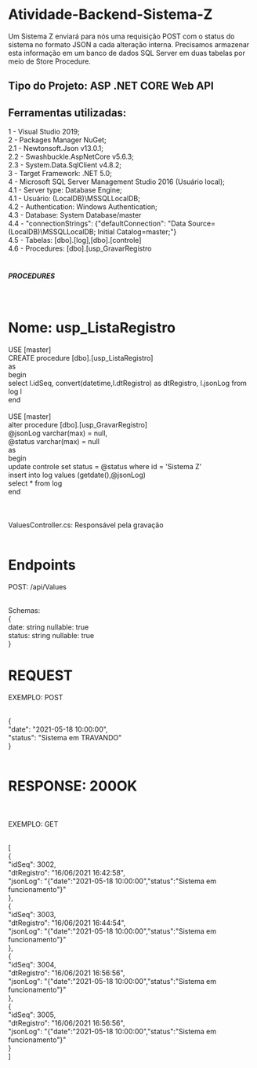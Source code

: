 # Atividade-Backend-Sistema-Z
Um Sistema Z enviará para nós uma requisição POST com o status do sistema no formato JSON a cada alteração interna. Precisamos armazenar esta informação em um banco de dados SQL Server em duas tabelas por meio de Store Procedure.

<h2>Tipo do Projeto: ASP .NET CORE Web API </h2>

<h2>Ferramentas utilizadas:</h2>

1 - Visual Studio 2019;<br>
2 - Packages Manager NuGet;<br>
2.1 - Newtonsoft.Json v13.0.1;<br>
2.2 - Swashbuckle.AspNetCore v5.6.3;<br>
2.3 - System.Data.SqlClient v4.8.2;<br>
3 - Target Framework: .NET 5.0;<br>
4 - Microsoft SQL Server Management Studio 2016 (Usuário local);<br>
4.1 - Server type: Database Engine;<br>
4.1 - Usuário: (LocalDB)\MSSQLLocalDB;<br>
4.2 - Authentication: Windows Authentication;<br>
4.3 - Database: System Database/master <br>
4.4 - "connectionStrings": {"defaultConnection": "Data Source=(LocalDB)\\MSSQLLocalDB; Initial Catalog=master;"} <br>
4.5 - Tabelas: [dbo].[log],[dbo].[controle] <br>
4.6 - Procedures: [dbo].[usp_GravarRegistro <br>

# <h5>PROCEDURES</h5><br>

# Nome: usp_ListaRegistro<br>

USE [master]<br>
CREATE procedure [dbo].[usp_ListaRegistro]  <br>
as  <br>
begin  <br>
select l.idSeq, convert(datetime,l.dtRegistro) as dtRegistro, l.jsonLog from log  l<br>
end<br>
<br>
USE [master]<br>
alter procedure [dbo].[usp_GravarRegistro]  <br>
@jsonLog varchar(max) = null,<br>
@status varchar(max) = null<br>
as<br>
begin<br>
	update controle set status = @status where id = 'Sistema Z' <br>
	insert into log values (getdate(),@jsonLog)<br>
	select * from log<br>
end<br>
<br>
<br>
<br>
ValuesController.cs: Responsável pela gravação <br><br>

# Endpoints<br>
POST: /api/Values<br><br>

Schemas:<br>
{<br>
date:	string nullable: true<br>
status:	string nullable: true<br>
}<br>

#  REQUEST <br>

 EXEMPLO: POST<br><br>

{<br>
	"date": "2021-05-18 10:00:00",<br>
	"status": "Sistema em TRAVANDO"<br>
}<br><br>

# RESPONSE: 200OK<br><br>

 EXEMPLO: GET<br><br>

[<br>
    {<br>
        "idSeq": 3002,<br>
        "dtRegistro": "16/06/2021 16:42:58",<br>
        "jsonLog": "{\"date\":\"2021-05-18 10:00:00\",\"status\":\"Sistema em funcionamento\"}"<br>
    },<br>
    {<br>
        "idSeq": 3003,<br>
        "dtRegistro": "16/06/2021 16:44:54",<br>
        "jsonLog": "{\"date\":\"2021-05-18 10:00:00\",\"status\":\"Sistema em funcionamento\"}"<br>
    },<br>
    {<br>
        "idSeq": 3004,<br>
        "dtRegistro": "16/06/2021 16:56:56",<br>
        "jsonLog": "{\"date\":\"2021-05-18 10:00:00\",\"status\":\"Sistema em funcionamento\"}"<br>
    },<br>
    {<br>
        "idSeq": 3005,<br>
        "dtRegistro": "16/06/2021 16:56:56",<br>
        "jsonLog": "{\"date\":\"2021-05-18 10:00:00\",\"status\":\"Sistema em funcionamento\"}"<br>
    }<br>
]<br>






